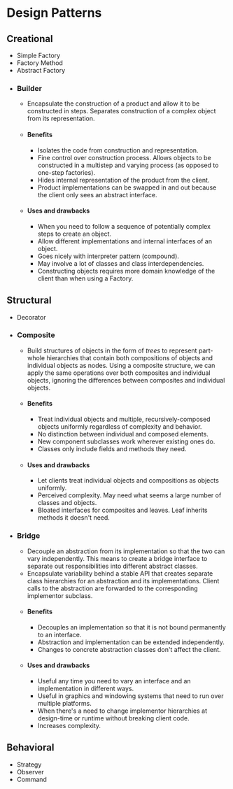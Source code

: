 # Design Patterns

## Creational
- Simple Factory
- Factory Method
- Abstract Factory
- ### Builder
  - Encapsulate the construction of a product and allow it to be constructed in steps. Separates construction of a complex object from its representation.
  - #### Benefits
    - Isolates the code from construction and representation.
    - Fine control over construction process. Allows objects to be constructed in a multistep and varying process (as opposed to one-step factories).
    - Hides internal representation of the product from the client.
    - Product implementations can be swapped in and out because the client only sees an abstract interface.
  - #### Uses and drawbacks
    - When you need to follow a sequence of potentially complex steps to create an object.
    - Allow different implementations and internal interfaces of an object.
    - Goes nicely with interpreter pattern (compound).
    - May involve a lot of classes and class interdependencies.
    - Constructing objects requires more domain knowledge of the client than when using a Factory.

## Structural
- Decorator
- ### Composite
  - Build structures of objects in the form of *trees* to represent part-whole hierarchies that contain both compositions of objects and individual objects as nodes. Using a composite structure, we can apply the same operations over both composites and individual objects, ignoring the differences between composites and individual objects.
  - #### Benefits
    - Treat individual objects and multiple, recursively-composed objects uniformly regardless of complexity and behavior.
    - No distinction between individual and composed elements. 
    - New component subclasses work wherever existing ones do.
    - Classes only include fields and methods they need.
  - #### Uses and drawbacks 
    - Let clients treat individual objects and compositions as objects uniformly.
    - Perceived complexity. May need what seems a large number of classes and objects.
    - Bloated interfaces for composites and leaves. Leaf inherits methods it doesn't need.
- ### Bridge
  - Decouple an abstraction from its implementation so that the two can vary independently. This means to create a bridge interface to separate out responsibilities into different abstract classes.
  - Encapsulate variability behind a stable API that creates separate class hierarchies for an abstraction and its implementations. Client calls to the abstraction are forwarded to the corresponding implementor subclass.
  - #### Benefits
	- Decouples an implementation so that it is not bound permanently to an interface.
	- Abstraction and implementation can be extended independently.
	- Changes to concrete abstraction classes don't affect the client.
  - #### Uses and drawbacks 
	- Useful any time you need to vary an interface and an implementation in different ways.
	- Useful in graphics and windowing systems that need to run over multiple platforms.
	- When there's a need to change implementor hierarchies at design-time or runtime without breaking client code.
	- Increases complexity.
	
## Behavioral
- Strategy
- Observer
- Command
